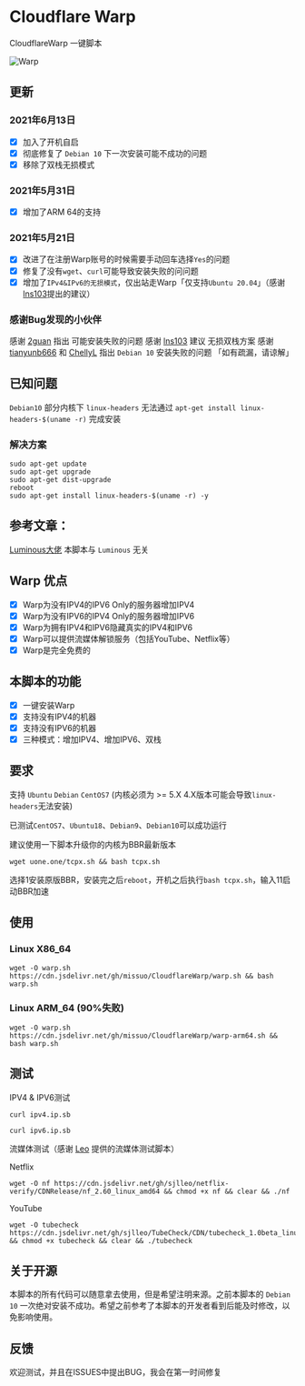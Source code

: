 # Cloudflare Warp
CloudflareWarp 一键脚本

![Warp](https://cdn.luotianyi.vc/wp-content/uploads/2021-02-04_21-05-50.jpg)

## 更新
### 2021年6月13日
- [x] 加入了开机自启
- [x] 彻底修复了 `Debian 10` 下一次安装可能不成功的问题
- [x] 移除了双栈无损模式 

### 2021年5月31日
- [x] 增加了ARM 64的支持

### 2021年5月21日
- [x] 改进了在注册Warp账号的时候需要手动回车选择`Yes`的问题
- [x] 修复了没有`wget`、`curl`可能导致安装失败的问问题
- [x] 增加了`IPv4&IPv6的无损模式`，仅出站走Warp「仅支持`Ubuntu 20.04`」（感谢[lns103](https://github.com/lns103)提出的建议）

### 感谢Bug发现的小伙伴
感谢 [2guan](https://github.com/2guan) 指出 可能安装失败的问题
感谢 [lns103](https://github.com/lns103) 建议 无损双栈方案
感谢 [tianyunb666](https://github.com/tianyunb666) 和 [ChellyL](https://github.com/ChellyL) 指出 `Debian 10` 安装失败的问题
「如有疏漏，请谅解」

## 已知问题
`Debian10` 部分内核下 `linux-headers` 无法通过 `apt-get install linux-headers-$(uname -r)` 完成安装 
### 解决方案
```
sudo apt-get update
sudo apt-get upgrade
sudo apt-get dist-upgrade
reboot
sudo apt-get install linux-headers-$(uname -r) -y
```

## 参考文章：
[Luminous大佬](https://luotianyi.vc/5252.html) 
本脚本与 `Luminous` 无关

## Warp 优点
- [x] Warp为没有IPV4的IPV6 Only的服务器增加IPV4
- [x] Warp为没有IPV6的IPV4 Only的服务器增加IPV6
- [x] Warp为拥有IPV4和IPV6隐藏真实的IPV4和IPV6
- [x] Warp可以提供流媒体解锁服务（包括YouTube、Netflix等）
- [x] Warp是完全免费的

## 本脚本的功能
- [x] 一键安装Warp
- [x] 支持没有IPV4的机器
- [x] 支持没有IPV6的机器
- [x] 三种模式：增加IPV4、增加IPV6、双栈

## 要求 
支持 `Ubuntu` `Debian` `CentOS7` (内核必须为 >= 5.X  4.X版本可能会导致`linux-headers`无法安装)

已测试`CentOS7`、`Ubuntu18`、`Debian9`、`Debian10`可以成功运行

建议使用一下脚本升级你的内核为BBR最新版本
```shell
wget uone.one/tcpx.sh && bash tcpx.sh
```
选择1安装原版BBR，安装完之后`reboot`，开机之后执行`bash tcpx.sh`，输入11启动BBR加速

## 使用
### Linux X86_64
```shell
wget -O warp.sh https://cdn.jsdelivr.net/gh/missuo/CloudflareWarp/warp.sh && bash warp.sh
```
### Linux ARM_64 (90%失败)
```shell
wget -O warp.sh https://cdn.jsdelivr.net/gh/missuo/CloudflareWarp/warp-arm64.sh && bash warp.sh
```

## 测试
IPV4 & IPV6测试
```shell
curl ipv4.ip.sb
```
```shell
curl ipv6.ip.sb
```

流媒体测试（感谢  [Leo](https://github.com/sjlleo/) 提供的流媒体测试脚本） 

Netflix
```shell
wget -O nf https://cdn.jsdelivr.net/gh/sjlleo/netflix-verify/CDNRelease/nf_2.60_linux_amd64 && chmod +x nf && clear && ./nf
```
YouTube
```shell
wget -O tubecheck https://cdn.jsdelivr.net/gh/sjlleo/TubeCheck/CDN/tubecheck_1.0beta_linux_amd64 && chmod +x tubecheck && clear && ./tubecheck
```

## 关于开源
本脚本的所有代码可以随意拿去使用，但是希望注明来源。之前本脚本的 `Debian 10` 一次绝对安装不成功。希望之前参考了本脚本的开发者看到后能及时修改，以免影响使用。

## 反馈
欢迎测试，并且在ISSUES中提出BUG，我会在第一时间修复
